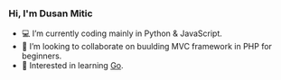### Hi, I'm Dusan Mitic
- 💻 I’m currently coding mainly in Python & JavaScript.
- 👯 I’m looking to collaborate on buulding MVC framework in PHP for beginners.
- 📖 Interested in learning [Go](https://go.dev/).

<!--
**dusanmitic774/dusanmitic774** is a ✨ _special_ ✨ repository because its `README.md` (this file) appears on your GitHub profile.

Here are some ideas to get you started:

- 🔭 I’m currently working on ...
- 🌱 I’m currently learning ...
- 👯 I’m looking to collaborate on ...
- 🤔 I’m looking for help with ...
- 💬 Ask me about ...
- 📫 How to reach me: ...
- 😄 Pronouns: ...
- ⚡ Fun fact: ...
-->
